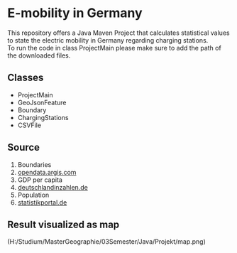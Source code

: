 # E-mobility in Germany
This repository offers a Java Maven Project that calculates statistical values to state the electric mobility in Germany regarding charging stations.  
To run the code in class ProjectMain please make sure to add the path of the downloaded files.

## Classes
- ProjectMain
- GeoJsonFeature
- Boundary
- ChargingStations
- CSVFile

## Source
1. Boundaries
  1. [opendata.argis.com](https://opendata-esri-de.opendata.arcgis.com/datasets/esri-de-content::bundesl%C3%A4ndergrenzen-2018)
2. GDP per capita
  1. [deutschlandinzahlen.de](https://www.deutschlandinzahlen.de/no_cache/tab/bundeslaender/volkswirtschaft0/bruttoinlandsprodukt/bruttoinlandsprodukt-je-einwohner?tx_diztables_pi1%5BsortBy%5D=col_28&tx_diztables_pi1%5BsortDirection%5D=asc&tx_diztables_pi1%5Bstart%5D=0)
3. Population
  1. [statistikportal.de](http://www.statistikportal.de/de/bevoelkerung/flaeche-und-bevoelkerung)

## Result visualized as map
(H:/Studium/MasterGeographie/03Semester/Java/Projekt/map.png)